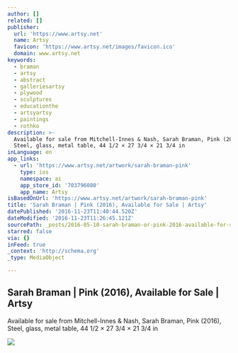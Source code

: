 ```yaml
---
author: []
related: []
publisher:
  url: 'https://www.artsy.net'
  name: Artsy
  favicon: 'https://www.artsy.net/images/favicon.ico'
  domain: www.artsy.net
keywords:
  - braman
  - artsy
  - abstract
  - galleriesartsy
  - plywood
  - sculptures
  - educationthe
  - artsyartsy
  - paintings
  - rothko
description: >-
  Available for sale from Mitchell-Innes & Nash, Sarah Braman, Pink (2016),
  Steel, glass, metal table, 44 1/2 × 27 3/4 × 21 3/4 in
inLanguage: en
app_links:
  - url: 'https://www.artsy.net/artwork/sarah-braman-pink'
    type: ios
    namespace: ai
    app_store_id: '703796080'
    app_name: Artsy
isBasedOnUrl: 'https://www.artsy.net/artwork/sarah-braman-pink'
title: 'Sarah Braman | Pink (2016), Available for Sale | Artsy'
datePublished: '2016-11-23T11:40:44.520Z'
dateModified: '2016-11-23T11:26:45.121Z'
sourcePath: _posts/2016-05-10-sarah-braman-or-pink-2016-available-for-sale-or-artsy.md
starred: false
via: {}
inFeed: true
_context: 'http://schema.org'
_type: MediaObject

---
```

<article style=""><h1>Sarah Braman | Pink (2016), Available for Sale | Artsy</h1><p>Available for sale from Mitchell-Innes &amp; Nash, Sarah Braman, Pink (2016), Steel, glass, metal table, 44 1/2 × 27 3/4 × 21 3/4 in</p><img src="https://d32dm0rphc51dk.cloudfront.net/P6fDt5OY-Z580sO00aVZdw/large.jpg" /></article>